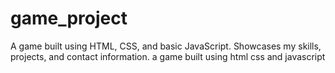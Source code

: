 # game_project
A game built using HTML, CSS, and basic JavaScript. Showcases my skills, projects, and contact information.
a game built using html css and javascript
